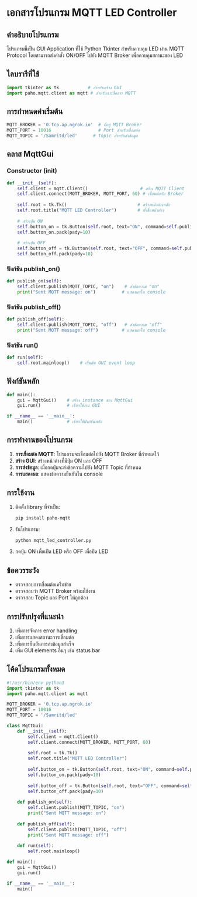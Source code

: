 # เอกสารโปรแกรม MQTT LED Controller

## คำอธิบายโปรแกรม

โปรแกรมนี้เป็น GUI Application ที่ใช้ Python Tkinter สำหรับควบคุม LED ผ่าน MQTT Protocol โดยสามารถส่งคำสั่ง ON/OFF ไปยัง MQTT Broker เพื่อควบคุมสถานะของ LED

## ไลบรารีที่ใช้

```python
import tkinter as tk           # สำหรับสร้าง GUI
import paho.mqtt.client as mqtt # สำหรับการสื่อสาร MQTT
```

## การกำหนดค่าเริ่มต้น

```python
MQTT_BROKER = '0.tcp.ap.ngrok.io'  # ที่อยู่ MQTT Broker
MQTT_PORT = 10016                  # Port สำหรับเชื่อมต่อ
MQTT_TOPIC = '/Samritd/led'      # Topic สำหรับส่งข้อมูล
```

## คลาส MqttGui

### Constructor (__init__)
```python
def __init__(self):
    self.client = mqtt.Client()                    # สร้าง MQTT Client
    self.client.connect(MQTT_BROKER, MQTT_PORT, 60) # เชื่อมต่อกับ Broker
    
    self.root = tk.Tk()                           # สร้างหน้าต่างหลัก
    self.root.title("MQTT LED Controller")        # ตั้งชื่อหน้าต่าง
    
    # สร้างปุ่ม ON
    self.button_on = tk.Button(self.root, text="ON", command=self.publish_on)
    self.button_on.pack(pady=10)
    
    # สร้างปุ่ม OFF
    self.button_off = tk.Button(self.root, text="OFF", command=self.publish_off)
    self.button_off.pack(pady=10)
```

### ฟังก์ชัน publish_on()
```python
def publish_on(self):
    self.client.publish(MQTT_TOPIC, "on")    # ส่งข้อความ "on"
    print("Sent MQTT message: on")          # แสดงผลใน console
```

### ฟังก์ชัน publish_off()
```python
def publish_off(self):
    self.client.publish(MQTT_TOPIC, "off")   # ส่งข้อความ "off"
    print("Sent MQTT message: off")         # แสดงผลใน console
```

### ฟังก์ชัน run()
```python
def run(self):
    self.root.mainloop()    # เริ่มต้น GUI event loop
```

## ฟังก์ชันหลัก

```python
def main():
    gui = MqttGui()    # สร้าง instance ของ MqttGui
    gui.run()          # เรียกใช้งาน GUI

if __name__ == '__main__':
    main()             # เรียกใช้ฟังก์ชันหลัก
```

## การทำงานของโปรแกรม

1. **การเชื่อมต่อ MQTT**: โปรแกรมจะเชื่อมต่อไปยัง MQTT Broker ที่กำหนดไว้
2. **สร้าง GUI**: สร้างหน้าต่างที่มีปุ่ม ON และ OFF
3. **การส่งข้อมูล**: เมื่อกดปุ่มจะส่งข้อความไปยัง MQTT Topic ที่กำหนด
4. **การแสดงผล**: แสดงข้อความยืนยันใน console

## การใช้งาน

1. ติดตั้ง library ที่จำเป็น:
   ```bash
   pip install paho-mqtt
   ```

2. รันโปรแกรม:
   ```bash
   python mqtt_led_controller.py
   ```

3. กดปุ่ม ON เพื่อเปิด LED หรือ OFF เพื่อปิด LED

## ข้อควรระวัง

- ตรวจสอบการเชื่อมต่อเครือข่าย
- ตรวจสอบว่า MQTT Broker พร้อมใช้งาน
- ตรวจสอบ Topic และ Port ให้ถูกต้อง

## การปรับปรุงที่แนะนำ

1. เพิ่มการจัดการ error handling
2. เพิ่มการแสดงสถานะการเชื่อมต่อ
3. เพิ่มการยืนยันการส่งข้อมูลสำเร็จ
4. เพิ่ม GUI elements อื่นๆ เช่น status bar

## โค้ดโปรแกรมทั้งหมด

```python
#!/usr/bin/env python3
import tkinter as tk
import paho.mqtt.client as mqtt

MQTT_BROKER = '0.tcp.ap.ngrok.io'
MQTT_PORT = 10016
MQTT_TOPIC = '/Samritd/led'

class MqttGui:
    def __init__(self):
        self.client = mqtt.Client()
        self.client.connect(MQTT_BROKER, MQTT_PORT, 60)
        
        self.root = tk.Tk()
        self.root.title("MQTT LED Controller")
        
        self.button_on = tk.Button(self.root, text="ON", command=self.publish_on)
        self.button_on.pack(pady=10)
        
        self.button_off = tk.Button(self.root, text="OFF", command=self.publish_off)
        self.button_off.pack(pady=10)
    
    def publish_on(self):
        self.client.publish(MQTT_TOPIC, "on")
        print("Sent MQTT message: on")
    
    def publish_off(self):
        self.client.publish(MQTT_TOPIC, "off")
        print("Sent MQTT message: off")
    
    def run(self):
        self.root.mainloop()

def main():
    gui = MqttGui()
    gui.run()

if __name__ == '__main__':
    main()
```
